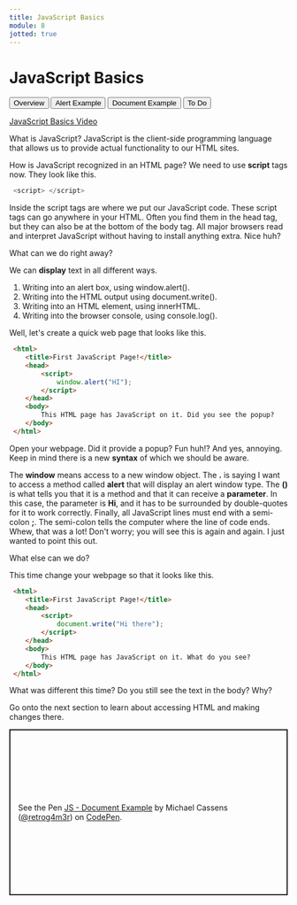 ```yaml
---
title: JavaScript Basics
module: 8
jotted: true
---
```


# JavaScript Basics

<div class="tab">
  <button class="tablinks active" onclick="openTab(event, 'Overview')">Overview</button>
   <button class="tablinks" onclick="openTab(event, 'HTML')">Alert Example</button>
   <button class="tablinks" onclick="openTab(event, 'Document')">Document Example</button>
   <button class="tablinks" onclick="openTab(event, 'ToDo')">To Do</button>
    
</div>

<!-- Tab content -->
<div id="Overview" class="tabcontent" style="display:block">
<!-- video -->
<p><a href="//www.youtube.com/embed/Gf_fmLtMiI4" data-lity>JavaScript Basics Video</a></p>

<p>What is JavaScript? JavaScript is the client-side programming language that allows us to provide actual functionality to our HTML sites.</p>

<p>How is JavaScript recognized in an HTML page? We need to use <b>script</b> tags now. They look like this.</p>

<div class="tabhtml" markdown="1">

```js
 <script> </script>
```

</div>

<p>Inside the script tags are where we put our JavaScript code. These script tags can go anywhere in your HTML. Often you find them in the head tag, but they can also be at the bottom of the body tag. All major browsers read and interpret JavaScript without having to install anything extra. Nice huh?</p>

<p>What can we do right away?</p>

<p>We can <b>display</b> text in all different ways.</p>

<ol>
<li>Writing into an alert box, using window.alert().</li>
<li>Writing into the HTML output using document.write().</li>
<li>Writing into an HTML element, using innerHTML.</li>
<li>Writing into the browser console, using console.log().</li>
</ol>

</div>

<div id="HTML" class="tabcontent">

<p>Well, let's create a quick web page that looks like this.</p>

<div class="tabhtml" markdown="1">

```html
 <html>
    <title>First JavaScript Page!</title>
    <head>
        <script>
            window.alert("HI");
        </script>
    </head>
    <body>
        This HTML page has JavaScript on it. Did you see the popup?
    </body>
 </html>
```

</div>

<p>Open your webpage. Did it provide a popup? Fun huh!? And yes, annoying. Keep in mind there is a new <b>syntax</b> of which we should be aware.</p>

<p>The <b>window</b> means access to a new window object. The <b>.</b> is saying I want to access a method called <b>alert</b> that will display an alert window type. The <b>()</b> is what tells you that it is a method and that it can receive a <b>parameter</b>. In this case, the parameter is <b>Hi</b>, and it has to be surrounded by double-quotes for it to work correctly. Finally, all JavaScript lines must end with a semi-colon <b>;</b>. The semi-colon tells the computer where the line of code ends. Whew, that was a lot! Don't worry; you will see this is again and again. I just wanted to point this out.</p>

<p>What else can we do?</p>

</div>

<div id="Document" class="tabcontent">

This time change your webpage so that it looks like this.

<div class="tabhtml" markdown="1">

```html
 <html>
    <title>First JavaScript Page!</title>
    <head>
        <script>
            document.write("Hi there");
        </script>
    </head>
    <body>
        This HTML page has JavaScript on it. What do you see?
    </body>
 </html>
```

</div>

What was different this time? Do you still see the text in the body? Why?

Go onto the next section to learn about accessing HTML and making changes there.

</div>
<div id="ToDo" class="tabcontent">
<p class="codepen" data-height="300" data-default-tab="html,result" data-slug-hash="gOxPMwq" data-editable="true" data-user="retrog4m3r" style="height: 300px; box-sizing: border-box; display: flex; align-items: center; justify-content: center; border: 2px solid; margin: 1em 0; padding: 1em;">
  <span>See the Pen <a href="https://codepen.io/retrog4m3r/pen/gOxPMwq">
  JS - Document Example</a> by Michael Cassens (<a href="https://codepen.io/retrog4m3r">@retrog4m3r</a>)
  on <a href="https://codepen.io">CodePen</a>.</span>
</p>
<script async src="https://cpwebassets.codepen.io/assets/embed/ei.js"></script>
</div>